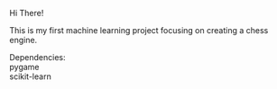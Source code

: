 Hi There! <br>

This is my first machine learning project focusing on creating a chess engine. <br>

Dependencies: <br>
pygame <br>
scikit-learn <br>
